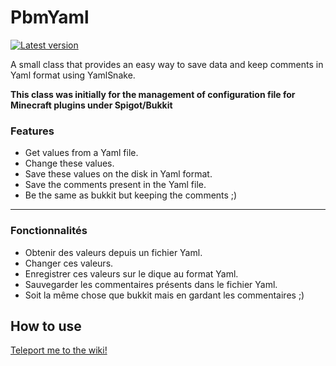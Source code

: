 # PbmYaml
[![Latest version](https://jitpack.io/v/Medialo/PbmYaml.svg)](https://jitpack.io/#Medialo/PbmYaml)

A small class that provides an easy way to save data and keep comments in Yaml format using YamlSnake.

**This class was initially for the management of configuration file for Minecraft plugins under Spigot/Bukkit**

### Features

- Get values from a Yaml file.
- Change these values.
- Save these values on the disk in Yaml format.
- Save the comments present in the Yaml file.
- Be the same as bukkit but keeping the comments ;)

------------
### Fonctionnalités

- Obtenir des valeurs depuis un fichier Yaml.
- Changer ces valeurs.
- Enregistrer ces valeurs sur le dique au format Yaml.
- Sauvegarder les commentaires présents dans le fichier Yaml.
- Soit la même chose que bukkit mais en gardant les commentaires ;)


## How to use
[Teleport me to the wiki!](https://github.com/Medialo/PbmYaml/wiki "Wiki is cool, cookies too")

